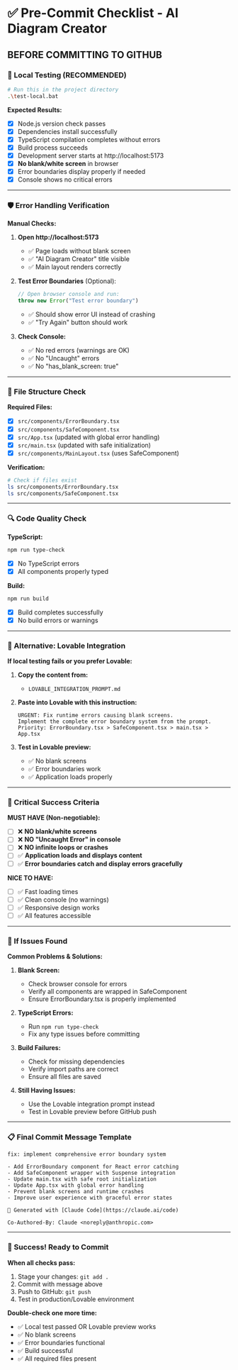 # ✅ Pre-Commit Checklist - AI Diagram Creator

## BEFORE COMMITTING TO GITHUB

### 🔧 Local Testing (RECOMMENDED)
```bash
# Run this in the project directory
.\test-local.bat
```

**Expected Results:**
- [x] Node.js version check passes
- [x] Dependencies install successfully  
- [x] TypeScript compilation completes without errors
- [x] Build process succeeds
- [x] Development server starts at http://localhost:5173
- [x] **No blank/white screen** in browser
- [x] Error boundaries display properly if needed
- [x] Console shows no critical errors

---

### 🛡️ Error Handling Verification

**Manual Checks:**
1. **Open http://localhost:5173**
   - ✅ Page loads without blank screen
   - ✅ "AI Diagram Creator" title visible
   - ✅ Main layout renders correctly

2. **Test Error Boundaries** (Optional):
   ```javascript
   // Open browser console and run:
   throw new Error("Test error boundary")
   ```
   - ✅ Should show error UI instead of crashing
   - ✅ "Try Again" button should work

3. **Check Console:**
   - ✅ No red errors (warnings are OK)
   - ✅ No "Uncaught" errors
   - ✅ No "has_blank_screen: true"

---

### 📁 File Structure Check

**Required Files:**
- [x] `src/components/ErrorBoundary.tsx`
- [x] `src/components/SafeComponent.tsx`
- [x] `src/App.tsx` (updated with global error handling)
- [x] `src/main.tsx` (updated with safe initialization)
- [x] `src/components/MainLayout.tsx` (uses SafeComponent)

**Verification:**
```bash
# Check if files exist
ls src/components/ErrorBoundary.tsx
ls src/components/SafeComponent.tsx
```

---

### 🔍 Code Quality Check

**TypeScript:**
```bash
npm run type-check
```
- [x] No TypeScript errors
- [x] All components properly typed

**Build:**
```bash
npm run build
```
- [x] Build completes successfully
- [x] No build errors or warnings

---

### 🚀 Alternative: Lovable Integration

**If local testing fails or you prefer Lovable:**

1. **Copy the content from:**
   - `LOVABLE_INTEGRATION_PROMPT.md`

2. **Paste into Lovable with this instruction:**
   ```
   URGENT: Fix runtime errors causing blank screens. 
   Implement the complete error boundary system from the prompt.
   Priority: ErrorBoundary.tsx > SafeComponent.tsx > main.tsx > App.tsx
   ```

3. **Test in Lovable preview:**
   - ✅ No blank screens
   - ✅ Error boundaries work
   - ✅ Application loads properly

---

### 🎯 Critical Success Criteria

**MUST HAVE (Non-negotiable):**
- [ ] ❌ **NO blank/white screens**
- [ ] ❌ **NO "Uncaught Error" in console**
- [ ] ❌ **NO infinite loops or crashes**
- [ ] ✅ **Application loads and displays content**
- [ ] ✅ **Error boundaries catch and display errors gracefully**

**NICE TO HAVE:**
- [ ] ✅ Fast loading times
- [ ] ✅ Clean console (no warnings)
- [ ] ✅ Responsive design works
- [ ] ✅ All features accessible

---

### 🔄 If Issues Found

**Common Problems & Solutions:**

1. **Blank Screen:**
   - Check browser console for errors
   - Verify all components are wrapped in SafeComponent
   - Ensure ErrorBoundary.tsx is properly implemented

2. **TypeScript Errors:**
   - Run `npm run type-check`
   - Fix any type issues before committing

3. **Build Failures:**
   - Check for missing dependencies
   - Verify import paths are correct
   - Ensure all files are saved

4. **Still Having Issues:**
   - Use the Lovable integration prompt instead
   - Test in Lovable preview before GitHub push

---

### 📋 Final Commit Message Template

```
fix: implement comprehensive error boundary system

- Add ErrorBoundary component for React error catching
- Add SafeComponent wrapper with Suspense integration  
- Update main.tsx with safe root initialization
- Update App.tsx with global error handling
- Prevent blank screens and runtime crashes
- Improve user experience with graceful error states

🤖 Generated with [Claude Code](https://claude.ai/code)

Co-Authored-By: Claude <noreply@anthropic.com>
```

---

### 🎉 Success! Ready to Commit

**When all checks pass:**
1. Stage your changes: `git add .`
2. Commit with message above
3. Push to GitHub: `git push`
4. Test in production/Lovable environment

**Double-check one more time:**
- ✅ Local test passed OR Lovable preview works
- ✅ No blank screens
- ✅ Error boundaries functional
- ✅ Build successful
- ✅ All required files present